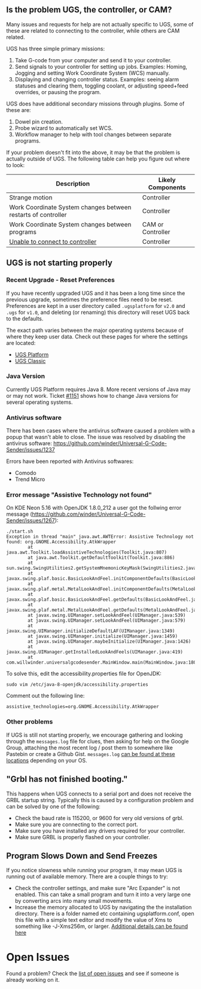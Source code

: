 ## Is the problem UGS, the controller, or CAM?

Many issues and requests for help are not actually specific to UGS, some of these are related to connecting to the controller, while others are CAM related.

UGS has three simple primary missions:
1. Take G-code from your computer and send it to your controller.
1. Send signals to your controller for setting up jobs. Examples: Homing, Jogging and setting Work Coordinate System (WCS) manually.
1. Displaying and changing controller status. Examples: seeing alarm statuses and clearing them, toggling coolant, or adjusting speed+feed overrides, or pausing the program.

UGS does have additional secondary missions through plugins. Some of these are:
1. Dowel pin creation.
1. Probe wizard to automatically set WCS.
1. Workflow manager to help with tool changes between separate programs.

If your problem doesn't fit into the above, it may be that the problem is actually outside of UGS. The following table can help you figure out where to look:

| Description | Likely Components |
| --- | --- |
| Strange motion | Controller |
| Work Coordinate System changes between restarts of controller | Controller |
| Work Coordinate System changes between programs | CAM or Controller |
| [Unable to connect to controller](/winder/Universal-G-Code-Sender/wiki/Connecting-the-Controller) | Controller |

## UGS is not starting properly
### Recent Upgrade - Reset Preferences
If you have recently upgraded UGS and it has been a long time since the previous upgrade, sometimes the preference files need to be reset. Preferences are kept in a user directory called `.ugsplatform` for `v2.0` and `.ugs` for `v1.0`, and deleting (or renaming) this directory will reset UGS back to the defaults.

The exact path varies between the major operating systems because of where they keep user data. Check out these pages for where the settings are located:
* [UGS Platform](Configuration#configuring-ugs-platform)
* [UGS Classic](Configuration#configuring-ugs-classic)

### Java Version
Currently UGS Platform requires Java 8. More recent versions of Java may or may not work. Ticket [#1151](https://github.com/winder/Universal-G-Code-Sender/issues/1151) shows how to change Java versions for several operating systems.

### Antivirus software
There has been cases where the antivirus software caused a problem with a popup that wasn't able to close. The issue was resolved by disabling the antivirus software: https://github.com/winder/Universal-G-Code-Sender/issues/1237

Errors have been reported with Antivirus softwares:
* Comodo
* Trend Micro

### Error message "Assistive Technology not found"
On KDE Neon 5.16 with OpenJDK 1.8.0_212 a user got the follwing error message (https://github.com/winder/Universal-G-Code-Sender/issues/1267):

```
./start.sh 
Exception in thread "main" java.awt.AWTError: Assistive Technology not found: org.GNOME.Accessibility.AtkWrapper
        at java.awt.Toolkit.loadAssistiveTechnologies(Toolkit.java:807)
        at java.awt.Toolkit.getDefaultToolkit(Toolkit.java:886)
        at sun.swing.SwingUtilities2.getSystemMnemonicKeyMask(SwingUtilities2.java:2020)
        at javax.swing.plaf.basic.BasicLookAndFeel.initComponentDefaults(BasicLookAndFeel.java:1158)
        at javax.swing.plaf.metal.MetalLookAndFeel.initComponentDefaults(MetalLookAndFeel.java:431)
        at javax.swing.plaf.basic.BasicLookAndFeel.getDefaults(BasicLookAndFeel.java:148)
        at javax.swing.plaf.metal.MetalLookAndFeel.getDefaults(MetalLookAndFeel.java:1577)
        at javax.swing.UIManager.setLookAndFeel(UIManager.java:539)
        at javax.swing.UIManager.setLookAndFeel(UIManager.java:579)
        at javax.swing.UIManager.initializeDefaultLAF(UIManager.java:1349)
        at javax.swing.UIManager.initialize(UIManager.java:1459)
        at javax.swing.UIManager.maybeInitialize(UIManager.java:1426)
        at javax.swing.UIManager.getInstalledLookAndFeels(UIManager.java:419)
        at com.willwinder.universalgcodesender.MainWindow.main(MainWindow.java:180)
```

To solve this, edit the accessibility.properties file for OpenJDK:
```
sudo vim /etc/java-8-openjdk/accessibility.properties
```

Comment out the following line:
```
assistive_technologies=org.GNOME.Accessibility.AtkWrapper
```

### Other problems
If UGS is still not starting properly, we encourage gathering and looking through the `messages.log` file for clues, then asking for help on the Google Group, attaching the most recent log / post them to somewhere like Pastebin or create a Github Gist. `messages.log` [can be found at these locations](Configuration#log-files) depending on your OS.

## "Grbl has not finished booting."
This happens when UGS connects to a serial port and does not receive the GRBL startup string. Typically this is caused by a configuration problem and can be solved by one of the following:

* Check the baud rate is 115200, or 9600 for very old versions of grbl.
* Make sure you are connecting to the correct port.
* Make sure you have installed any drivers required for your controller.
* Make sure GRBL is properly flashed on your controller.

## Program Slows Down and Send Freezes
If you notice slowness while running your program, it may mean UGS is running out of available memory. There are a couple things to try:

* Check the controller settings, and make sure "Arc Expander" is not enabled. This can take a small program and turn it into a very large one by converting arcs into many small movements.
* Increase the memory allocated to UGS by navigating the the installation directory. There is a folder named etc containing ugsplatform.conf, open this file with a simple text editor and modify the value of Xms to something like -J-Xms256m, or larger. [Additional details can be found here](http://wiki.netbeans.org/FaqSettingHeapSize)

# Open Issues
Found a problem? Check the [list of open issues](https://github.com/winder/Universal-G-Code-Sender/issues) and see if someone is already working on it.